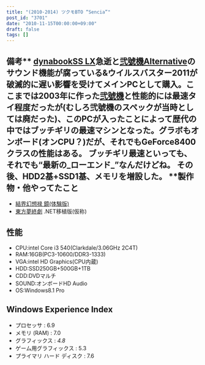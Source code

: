 ```yaml
---
title: "(2010-2014) ツクモBTO “Sencia”"
post_id: "3701"
date: "2010-11-15T00:00:00+09:00"
draft: false
tags: []
---
```



## 備考** [dynabookSS LX](/palx190dr)急逝と[弐號機Alternative](/homebuilt-4)のサウンド機能が腐っている&ウイルスバスター2011が破滅的に遅い影響を受けてメインPCとして購入。ここまでは2003年に作った[弐號機](/homebuilt-3)と性能的には最速タイ程度だったが(むしろ弐號機のスペックが当時としては廃だった)、このPCが入ったことによって歴代の中ではブッチギリの最速マシンとなった。グラボもオンボード(オンCPU？)だが、それでもGeForce8400クラスの性能はある。 ブッチギリ最速といっても、それでも“最新の_ローエンド_”なんだけどね。 その後、HDD2基+SSD1基、メモリを増設した。 **製作物・他やってたこと

  * [結界幻想禄 鏡(体験版)](http://kagaminer.in/)
  * [東方夢終劇](/!/thC/) .NET移植版(仮称)
## 性能

  * CPU:intel Core i3 540(Clarkdale/3.06GHz 2C4T)
  * RAM:16GB(PC3-10600/DDR3-1333)
  * VGA:intel HD Graphics(CPU内蔵)
  * HDD:SSD250GB+500GB+1TB
  * CDD:DVDマルチ
  * SOUND:オンボードHD Audio
  * OS:Windows8.1 Pro
## Windows Experience Index

  * プロセッサ : 6.9
  * メモリ (RAM) : 7.0
  * グラフィックス : _4.8_
  * ゲーム用グラフィックス : 5.3
  * プライマリ ハード ディスク : 7.6
